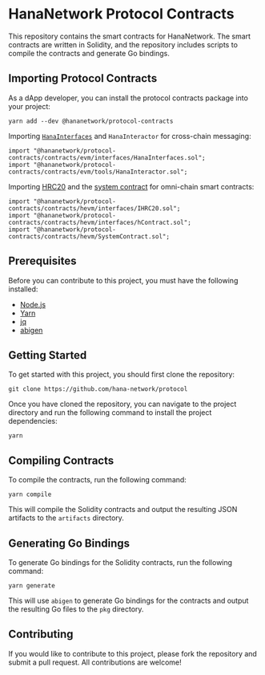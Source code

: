 # HanaNetwork Protocol Contracts

This repository contains the smart contracts for HanaNetwork. The smart contracts
are written in Solidity, and the repository includes scripts to compile the
contracts and generate Go bindings.

## Importing Protocol Contracts

As a dApp developer, you can install the protocol contracts package into your
project:

```
yarn add --dev @hananetwork/protocol-contracts
```

Importing
[`HanaInterfaces`](https://www.hana.network/docs/developers/cross-chain-messaging/connector/)
and `HanaInteractor` for cross-chain messaging:

```solidity
import "@hananetwork/protocol-contracts/contracts/evm/interfaces/HanaInterfaces.sol";
import "@hananetwork/protocol-contracts/contracts/evm/tools/HanaInteractor.sol";
```

Importing [HRC20](https://www.hana.network/docs/developers/concepts/hrc-20/)
and the [system
contract](https://www.hana.network/docs/developers/concepts/system-contract/)
for omni-chain smart contracts:

```solidity
import "@hananetwork/protocol-contracts/contracts/hevm/interfaces/IHRC20.sol";
import "@hananetwork/protocol-contracts/contracts/hevm/interfaces/hContract.sol";
import "@hananetwork/protocol-contracts/contracts/hevm/SystemContract.sol";
```

## Prerequisites

Before you can contribute to this project, you must have the following installed:

- [Node.js](https://nodejs.org/)
- [Yarn](https://yarnpkg.com/)
- [jq](https://stedolan.github.io/jq/)
- [abigen](https://geth.ethereum.org/docs/tools/abigen)

## Getting Started

To get started with this project, you should first clone the repository:

```
git clone https://github.com/hana-network/protocol
```

Once you have cloned the repository, you can navigate to the project directory
and run the following command to install the project dependencies:

```
yarn
```

## Compiling Contracts

To compile the contracts, run the following command:

```
yarn compile
```

This will compile the Solidity contracts and output the resulting JSON artifacts
to the `artifacts` directory.

## Generating Go Bindings

To generate Go bindings for the Solidity contracts, run the following command:

```
yarn generate
```

This will use `abigen` to generate Go bindings for the contracts and output the
resulting Go files to the `pkg` directory.

## Contributing

If you would like to contribute to this project, please fork the repository and
submit a pull request. All contributions are welcome!
